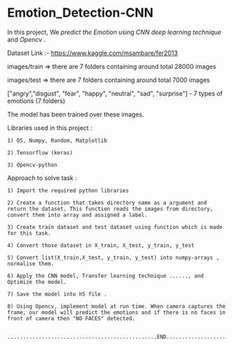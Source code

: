 # Emotion_Detection-CNN

In this project,  We *predict the Emotion* using *CNN deep learning technique* and *Opencv* .

Dataset Link :- https://www.kaggle.com/msambare/fer2013

images/train => there are 7 folders containing around total 28000 images

images/test => there are 7 folders containing around total 7000 images

["angry","disgust", "fear", "happy", "neutral", "sad", "surprise"] - 7 types of emotions (7 folders)

The model has been trained over these images.

Libraries used in this project :

    1) OS, Numpy, Random, Matplotlib

    2) Tensorflow (keras)
    
    3) Opencv-python


Approach to solve task :

    1) Import the required python libraries
    
    2) Create a function that takes directory name as a argument and return the dataset. This function reads the images from directory, convert them into array and assigned a label.

    3) Create train dataset and test dataset using function which is made for this task.

    4) Convert those dataset in X_train, X_test, y_train, y_test

    5) Convert list(X_train,X_test, y_train, y_test) into numpy-arrays , normalise them.

    6) Apply the CNN model, Transfer learning technique ......, and Optimize the model.

    7) Save the model into h5 file .

    8) Using Opencv, implement model at run time. When camera captures the frame, our model will predict the emotions and if there is no faces in front of camera then "NO FACES" detected.
    
    
    ................................................END........................................................................
